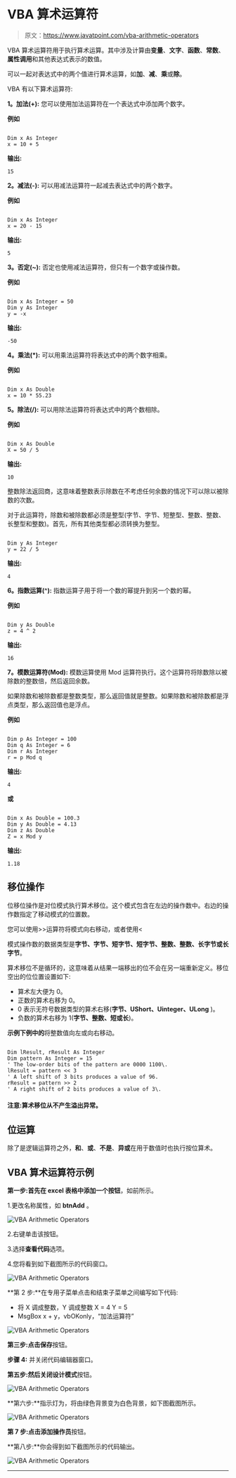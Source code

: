 # VBA 算术运算符

> 原文：<https://www.javatpoint.com/vba-arithmetic-operators>

VBA 算术运算符用于执行算术运算。其中涉及计算由**变量**、**文字**、**函数**、**常数**、**属性调用**和其他表达式表示的数值。

可以一起对表达式中的两个值进行算术运算，如**加**、**减**、**乘**或**除**。

VBA 有以下算术运算符:

**1。加法(+):** 您可以使用加法运算符在一个表达式中添加两个数字。

**例如**

```vba

Dim x As Integer
x = 10 + 5

```

**输出:**

```vba
15 

```

**2。减法(-):** 可以用减法运算符一起减去表达式中的两个数字。

**例如**

```vba

Dim x As Integer
x = 20 - 15

```

**输出:**

```vba
5

```

**3。否定(~):** 否定也使用减法运算符，但只有一个数字或操作数。

**例如**

```vba

Dim x As Integer = 50
Dim y As Integer
y = -x

```

**输出:**

```vba
-50

```

**4。乘法(*):** 可以用乘法运算符将表达式中的两个数字相乘。

**例如**

```vba

Dim x As Double
x = 10 * 55.23

```

**5。除法(/):** 可以用除法运算符将表达式中的两个数相除。

**例如**

```vba

Dim x As Double
X = 50 / 5

```

**输出:**

```vba
10

```

整数除法返回商，这意味着整数表示除数在不考虑任何余数的情况下可以除以被除数的次数。

对于此运算符，除数和被除数都必须是整型(字节、字节、短整型、整数、整数、长整型和整数)。首先，所有其他类型都必须转换为整型。

```vba

Dim y As Integer 
y = 22 / 5

```

**输出:**

```vba
4

```

**6。指数运算(^):** 指数运算子用于将一个数的幂提升到另一个数的幂。

**例如**

```vba

Dim y As Double
z = 4 ^ 2

```

**输出:**

```vba
16

```

**7。模数运算符(Mod):** 模数运算使用 Mod 运算符执行。这个运算符将除数除以被除数的整数倍，然后返回余数。

如果除数和被除数都是整数类型，那么返回值就是整数。如果除数和被除数都是浮点类型，那么返回值也是浮点。

**例如**

```vba

Dim p As Integer = 100
Dim q As Integer = 6 
Dim r As Integer 
r = p Mod q 

```

**输出:**

```vba
4

```

**或**

```vba

Dim x As Double = 100.3
Dim y As Double = 4.13
Dim z As Double
Z = x Mod y 

```

**输出:**

```vba
1.18

```

## 移位操作

位移位操作是对位模式执行算术移位。这个模式包含在左边的操作数中。右边的操作数指定了移动模式的位置数。

您可以使用>>运算符将模式向右移动，或者使用<

模式操作数的数据类型是**字节、字节、短字节、短字节、整数、整数、长字节或长字节**。

算术移位不是循环的，这意味着从结果一端移出的位不会在另一端重新定义。移位空出的位位置设置如下:

*   算术左大便为 0。
*   正数的算术右移为 0。
*   0 表示无符号数据类型的算术右移(**字节、UShort、Uinteger、ULong** )。
*   负数的算术右移为 1(**字节、整数、短或长**)。

**示例下例中的**将整数值向左或向右移动。

```vba

Dim lResult, rResult As Integer
Dim pattern As Integer = 15
' The low-order bits of the pattern are 0000 1100\. 
lResult = pattern << 3
' A left shift of 3 bits produces a value of 96.
rResult = pattern >> 2
' A right shift of 2 bits produces a value of 3\. 

```

#### 注意:算术移位从不产生溢出异常。

## 位运算

除了是逻辑运算符之外，**和**、**或**、**不是**、**异或**在用于数值时也执行按位算术。

## VBA 算术运算符示例

**第一步:**首先在 excel 表格中添加一个**按钮**，如前所示。

1.更改名称属性，如 **btnAdd** 。

![VBA Arithmetic Operators](img/e1682e00eb7ff5a6c811231ee85926b2.png)

2.右键单击该按钮。

3.选择**查看代码**选项。

4.您将看到如下截图所示的代码窗口。

![VBA Arithmetic Operators](img/482673f761a8ff55d25396ed27b62ede.png)

**第 2 步:**在专用子菜单点击和结束子菜单之间编写如下代码:

*   将 X 调成整数，Y 调成整数
    X = 4
    Y = 5
*   MsgBox x + y，vbOKonly，“加法运算符”

![VBA Arithmetic Operators](img/5b9707a7f45edf32f43869a215e3e60b.png)

**第三步:**点击**保存**按钮。

**步骤 4:** 并关闭代码编辑器窗口。

**第五步:**然后关闭**设计模式**按钮。

![VBA Arithmetic Operators](img/cc0fa8c8363cfb2d85139ae2df639c6c.png)

**第六步:**指示灯为，将由绿色背景变为白色背景，如下图截图所示。

![VBA Arithmetic Operators](img/d974d28536912b28d89ba6301dcbd3ee.png)

**第 7 步:**点击**添加操作员**按钮。

**第八步:**你会得到如下截图所示的代码输出。

![VBA Arithmetic Operators](img/eda0c505fc46906e678de9d99f29511f.png)

* * *